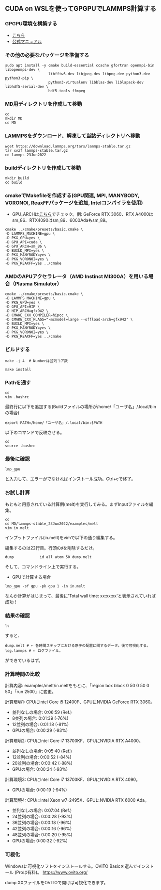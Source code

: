 ## CUDA on WSLを使ってGPGPUでLAMMPS計算する
### GPGPU環境を構築する
- [こちら](../../GPGPU/README.md)
- [公式マニュアル](https://docs.nvidia.com/cuda/wsl-user-guide/index.html#abstract)


### その他の必要なパッケージを準備する
```
sudo apt install -y cmake build-essential ccache gfortran openmpi-bin libopenmpi-dev \
                    libfftw3-dev libjpeg-dev libpng-dev python3-dev python3-pip \
                    python3-virtualenv libblas-dev liblapack-dev libhdf5-serial-dev \
                    hdf5-tools ffmpeg
```                    
### MD用ディレクトリを作成して移動
```
cd
mkdir MD
cd MD
```

### LAMMPSをダウンロード、解凍して当該ディレクトリへ移動
```
wget https://download.lammps.org/tars/lammps-stable.tar.gz
tar xvzf lammps-stable.tar.gz
cd lammps-23Jun2022
```

### buildディレクトリを作成して移動
```
mkdir build
cd build
```
### cmakeでMakefileを作成する(GPU関連, MPI, MANYBODY, VORONOI, ReaxFFパッケージを追加, Intelコンパイラを使用)
- GPU_ARCHは[こちら](https://qiita.com/k_ikasumipowder/items/1142dadba01b42ac6012)でチェック。例: GeForce RTX 3060、RTX A4000はsm_86、RTX4090はsm_89、6000Adaもsm_89。
```
cmake ../cmake/presets/basic.cmake \
-D LAMMPS_MACHINE=gpu \
-D PKG_GPU=yes \
-D GPU_API=cuda \
-D GPU_ARCH=sm_86 \
-D BUILD_MPI=yes \
-D PKG_MANYBODY=yes \
-D PKG_VORONOI=yes \
-D PKG_REAXFF=yes ../cmake
```
### AMDのAPUアクセラレータ（AMD Instinct MI300A）を用いる場合（Plasma Simulator）
```
cmake ../cmake/presets/basic.cmake \
-D LAMMPS_MACHINE=gpu \
-D PKG_GPU=yes \
-D GPU_API=HIP \
-D HIP_ARCH=gfx942 \
-D CMAKE_CXX_COMPILER=hipcc \
-D CMAKE_CXX_FLAGS="-mcmodel=large --offload-arch=gfx942" \
-D BUILD_MPI=yes \
-D PKG_MANYBODY=yes \
-D PKG_VORONOI=yes \
-D PKG_REAXFF=yes ../cmake
```


### ビルドする
```
make -j 4  # Numberは並列コア数
```
```
make install
```

### Pathを通す
```
cd
vim .bashrc
```
最終行に以下を追加する(Buildファイルの場所が/home/「ユーザ名」/.local/binの場合)
```
export PATH=/home/「ユーザ名」/.local/bin:$PATH
```
以下のコマンドで反映させる。
```
cd
source .bashrc
```

### 最後に確認
```
lmp_gpu
```
と入力して、エラーがでなければインストール成功。Ctrl+cで終了。

### お試し計算
もともと用意されている計算例(melt)を実行してみる。まずInputファイルを編集。
```
cd
cd MD/lammps-stable_23Jun2022/examples/melt
vim in.melt
```
インプットファイル(in.melt)をvimで以下の通り編集する。

編集するのは22行目。行頭の♯を削除するだけ。
```
dump            id all atom 50 dump.melt
```

そして、コマンドライン上で実行する。

- GPUで計算する場合
```
lmp_gpu -sf gpu -pk gpu 1 -in in.melt
```
なんか計算がはじまって、最後に'Total wall time: xx:xx:xx'と表示されていれば成功！

### 結果の確認
```
ls
```
すると、
```
dump.melt # ← 各時間ステップにおける原子の配置に関するデータ。後で可視化する。
log.lammps # ← ログファイル。
```
ができているはず。

### 計算時間の比較
計算内容: examples/melt/in.meltをもとに、「region box block 0 50 0 50 0 50」「run 2500」に変更。

計算環境1: CPUにIntel Core i5 12400F、GPUにNVIDIA GeForce RTX 3060。

- 並列なしの場合: 0:06:59 (Ref.)
- 8並列の場合: 0:01:39 (-76%)
- 12並列の場合: 0:01:18 (-81%)
- GPUの場合: 0:00:29 (-93%)

計算環境2: CPUにIntel Core i7 13700KF、GPUにNVIDIA RTX A4000。

- 並列なしの場合: 0:05:40 (Ref.)
- 12並列の場合: 0:00:52 (-84%)
- 20並列の場合: 0:00:42 (-88%)
- GPUの場合: 0:00:24 (-93%)

計算環境3: CPUにIntel Core i7 13700KF、GPUにNVIDIA RTX 4090。

- GPUの場合: 0:00:19 (-94%)

計算環境4: CPUにIntel Xeon w7-2495X、GPUにNVIDIA RTX 6000 Ada。

- 並列なしの場合: 0:07:04 (Ref.)
- 24並列の場合: 0:00:28 (-93%)
- 36並列の場合: 0:00:18 (-96%)
- 42並列の場合: 0:00:16 (-96%)
- 48並列の場合: 0:00:20 (-95%)
- GPUの場合: 0:00:32 (-92%)


### 可視化
Windowsに可視化ソフトをインストールする。OVITO Basicを選んでインストール (Proは有料)。
https://www.ovito.org/


dump.XXファイルをOVITOで開けば可視化できます。
